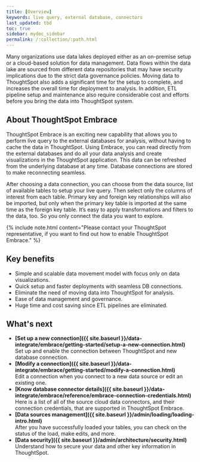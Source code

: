 ```yaml
---
title: [Overview]
keywords: live query, external database, connectors
last_updated: tbd
toc: true
sidebar: mydoc_sidebar
permalink: /:collection/:path.html
---
```

Many organizations use data lakes deployed either as an on-premise setup or a cloud-based solution for data management. Data flows within the data lake are sourced from different data repositories that may have security implications due to the strict data governance policies. Moving data to ThoughtSpot also adds a significant time for the setup to complete, and increases the overall time for deployment to analysis. In addition, ETL pipeline setup and maintenance also require considerable cost and efforts before you bring the data into ThoughtSpot system.

## About ThoughtSpot Embrace

ThoughtSpot Embrace is an exciting new capability that allows you to perform live query to the external databases for analysis,  without having to cache the data in ThoughtSpot. Using Embrace, you can read directly from the external databases and do all your data analysis and create  visualizations in the ThoughtSpot application. This data can be refreshed from the underlying database at any time. Database connections are stored to make reconnecting seamless.

After choosing a data connection, you can choose from the data source, list of available tables to setup your live query. Then select only the columns of interest from each table. Primary key and foreign key relationships will also be imported, but only when the primary key table is imported at the same time as the foreign key table. It’s easy to apply transformations and filters to the data, too. So you only connect the data you want to explore.

{% include note.html content="Please contact your ThoughtSpot representative, if you want to find out how to enable ThoughtSpot Embrace." %}

## Key benefits
- Simple and scalable data movement model with focus only on data visualizations.
- Quick setup and faster deployments with seamless DB connections.
- Eliminate the need of moving data into ThoughtSpot for analysis.
- Ease of data management and governance.
- Huge time and cost saving since ETL pipelines are eliminated.

## What's next

-   **[Set up a new connection]({{ site.baseurl }}/data-integrate/embrace/getting-started/setup-a-new-connection.html)**  
Set up and enable the connection between ThoughtSpot and new database connection.
-   **[Modify a connection]({{ site.baseurl }}/data-integrate/embrace/getting-started/modify-a-connection.html)**  
Edit a connection when you connect to a new data source or edit an existing one.
-   **[Know database connector details]({{ site.baseurl }}/data-integrate/embrace/reference/embrace-connection-credentials.html)**  
Here is a list of all of the source cloud data connectors, and their connection credentials, that are supported in ThoughtSpot Embrace.
-   **[Data sources management]({{ site.baseurl }}/admin/loading/loading-intro.html)**  
After you have successfully loaded your tables, you can check on the status of the load, make edits, and more.
-   **[Data security]({{ site.baseurl }}/admin/architecture/security.html)**  
Understand how to secure your data and other key information in ThoughtSpot.
